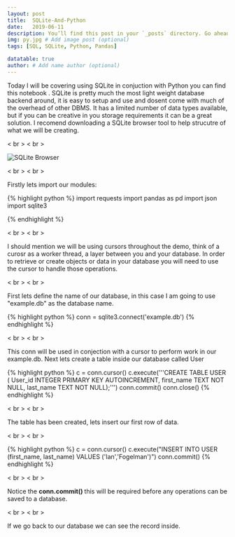 ```yaml
---
layout: post
title:  SQLite-And-Python
date:   2019-06-11
description: You’ll find this post in your `_posts` directory. Go ahead and edit it and re-build the site to see your changes. # Add post description (optional)
img: py.jpg # Add image post (optional)
tags: [SQL, SQLite, Python, Pandas]

datatable: true
author: # Add name author (optional)
---
```


Today I will be covering using SQLite in conjuction with Python you can find this notebook <here>.
SQLite is pretty much the most light weight database backend around, it is easy to setup and use and dosent come with much of the overhead of other DBMS. It has a limited number of data types available, but if you can be creative in you storage requirements it can be a great solution. I recomend downloading a SQLite browser tool <here> to help strucutre of what we will be creating.

< br >
< br >

 ![SQLite Browser](/assets/screenshot.jpg)
 
< br >
< br >

Firstly lets import our modules:

{% highlight python %}
import requests
import pandas as pd
import json
import sqlite3

{% endhighlight %}  

< br >
< br >

I should mention we will be using cursors throughout the demo, think of a curosr as a worker thread, a layer between you and your database. In order to retrieve or create objects or data in your database you will need to use the cursor to handle those operations.

< br >
< br >

First lets define the name of our database, in this case I am going to use "example.db" as the database name.

{% highlight python %}
conn = sqlite3.connect('example.db')
{% endhighlight %}  

< br >
< br >

This conn will be used in conjection with a cursor to perform work in our example.db.
Next lets create a table inside our database called User

{% highlight python %}
c = conn.cursor()
c.execute('''CREATE TABLE USER (
 User_id INTEGER PRIMARY KEY AUTOINCREMENT,
 first_name TEXT NOT NULL,
 last_name TEXT NOT NULL);''')
conn.commit()
conn.close()
{% endhighlight %} 

< br >
< br >  

The table has been created, lets insert our first row of data.

< br >
< br >  

{% highlight python %}
c = conn.cursor()
c.execute("INSERT INTO USER (first_name, last_name) VALUES ('Ian','Fogelman')")
conn.commit()
{% endhighlight %} 

< br >
< br >  

Notice the <strong> conn.commit() </strong> this will be required before any operations can be saved to a database.

< br >
< br > 

If we go back to our database we can see the record inside.



